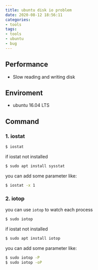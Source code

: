 ```yaml
---
title: ubuntu disk io problem
date: 2020-08-12 18:56:11
categories:
- tools
tags:
- tools
- ubuntu
- bug
---
```


## Performance

- Slow reading and writing disk

## Enviroment

- ubuntu 16.04 LTS

## Command

### 1. iostat

``` bash
$ iostat
```

if iostat not installed
``` bash
$ sudo apt install sysstat
```

you can add some parameter like:
``` bash
$ iostat -x 1
```

### 2. iotop

you can use `iotop` to watch each process
```bash
$ sudo iotop
```

if iostat not installed
``` bash
$ sudo apt install iotop
```

you can add some parameter like:
``` bash
$ sudo iotop -P
$ sudo iotop -oP
```
